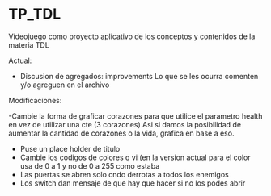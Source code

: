# TP_TDL
Videojuego como proyecto aplicativo de los conceptos y contenidos de la materia TDL

Actual:
  - Discusion de agregados: improvements
      Lo que se les ocurra comenten y/o agreguen en el archivo


Modificaciones:

  -Cambie la forma de graficar corazones para que utilice el parametro health en vez de utilizar una cte (3 corazones)
  Asi si damos la posibilidad de aumentar la cantidad de corazones o la vida, grafica en base a eso.
  - Puse un place holder de titulo
  - Cambie los codigos de colores q vi (en la version actual para el color usa de 0 a 1 y no de 0 a 255 como estaba
  - Las puertas se abren solo cndo derrotas a todos los enemigos
  - Los switch dan mensaje de que hay que hacer si no los podes abrir

